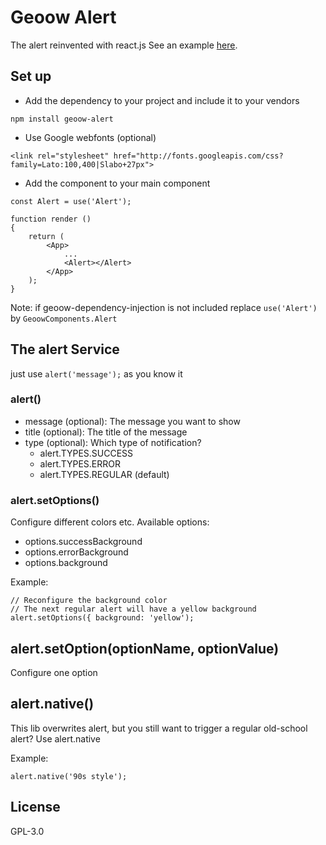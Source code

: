 # Geoow Alert
The alert reinvented with react.js
See an example <a href="http://geoow.com/developer/geoow-alert/example" target="_blank">here</a>.

## Set up
* Add the dependency to your project and include it to your vendors
```
npm install geoow-alert
```

* Use Google webfonts (optional)
```
<link rel="stylesheet" href="http://fonts.googleapis.com/css?family=Lato:100,400|Slabo+27px">
```

* Add the <Alert /> component to your main component
```
const Alert = use('Alert');

function render ()
{
    return (    
        <App>
            ...
            <Alert></Alert>
        </App>
    );
}
```

Note: if geoow-dependency-injection is not included replace `use('Alert')` by `GeoowComponents.Alert`

## The alert Service
just use `alert('message');` as you know it

### alert()
* message (optional): The message you want to show
* title (optional): The title of the message
* type (optional): Which type of notification?
    * alert.TYPES.SUCCESS
    * alert.TYPES.ERROR
    * alert.TYPES.REGULAR (default)
    
### alert.setOptions()
Configure different colors etc.
Available options:
* options.successBackground
* options.errorBackground
* options.background

Example:
```
// Reconfigure the background color
// The next regular alert will have a yellow background
alert.setOptions({ background: 'yellow');
```

## alert.setOption(optionName, optionValue)
Configure one option

## alert.native()
This lib overwrites alert, but you still want to trigger a regular old-school alert?
Use alert.native

Example:
```
alert.native('90s style');
```

## License
GPL-3.0